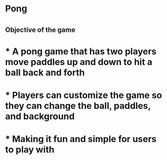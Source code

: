# Pong

# <h2> Objective of the game
# <p1> * A pong game that has two players move paddles up and down to hit a ball back and forth
# <p2> * Players can customize the game so they can change the ball, paddles, and background
# <p3> * Making it fun and simple for users to play with
